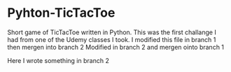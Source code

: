 # Pyhton-TicTacToe
Short game of TicTacToe written in Python.
This was the first challange I had from one of the Udemy classes I took.
I modified this file in branch 1 then mergen into branch 2
Modified in branch 2 and mergen ointo branch 1


Here I wrote something in branch 2
